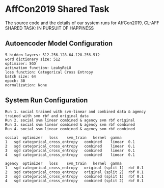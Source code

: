 # AffCon2019 Shared Task
The source code and the details of our system runs for AffCon2019, CL-AFF SHARED TASK: IN PURSUIT OF HAPPINESS

## Autoencoder Model Configuration
	5 hidden layers: 512-256-128-64-128-256-512 
	word dictionary size: 512
	optimizer: SGD
	activation function: LeakyReLU
	loss function: Categorical Cross Entropy
	batch size: 64
	epoch: 30
	normalization: None

## System Run Configuration

	Run 1. social trained with svm-linear and combined data & agency trained with svm rbf and original data
  	Run 2. social svm linear combined & agency svm rbf original
  	Run 3. social svm linear combined & agency svm rbf combined
  	Run 4. social svm linear combined & agency svm rbf combined

	social	optimizer	loss	svm_train	kernel	gamma
	1	sgd	categorical_cross_entropy	combined	linear	0.1
	2	sgd	categorical_cross_entropy	combined	linear	0.1
	3	sgd	categorical_cross_entropy	combined	linear	0.1
	4	sgd	categorical_cross_entropy	combined	linear	0.1
						
	agency	optimizer	loss	svm_train	kernel	gamma
	1	sgd	categorical_cross_entropy	original (split 1)	rbf	0.1
	2	sgd	categorical_cross_entropy	original (split 2)	rbf	0.1
	3	sgd	categorical_cross_entropy	combined (split 1)	rbf	0.1
	4	sgd	categorical_cross_entropy	combined (split 2)	rbf	0.1
